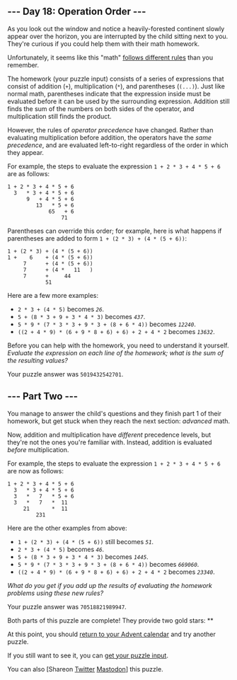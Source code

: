 \--- Day 18: Operation Order ---
----------

As you look out the window and notice a heavily-forested continent slowly appear over the horizon, you are interrupted by the child sitting next to you. They're curious if you could help them with their math homework.

Unfortunately, it seems like this "math" [follows different rules](https://www.youtube.com/watch?v=3QtRK7Y2pPU&t=15) than you remember.

The homework (your puzzle input) consists of a series of expressions that consist of addition (`+`), multiplication (`*`), and parentheses (`(...)`). Just like normal math, parentheses indicate that the expression inside must be evaluated before it can be used by the surrounding expression. Addition still finds the sum of the numbers on both sides of the operator, and multiplication still finds the product.

However, the rules of *operator precedence* have changed. Rather than evaluating multiplication before addition, the operators have the *same precedence*, and are evaluated left-to-right regardless of the order in which they appear.

For example, the steps to evaluate the expression `1 + 2 * 3 + 4 * 5 + 6` are as follows:

```
1 + 2 * 3 + 4 * 5 + 6
  3   * 3 + 4 * 5 + 6
      9   + 4 * 5 + 6
         13   * 5 + 6
             65   + 6
                 71

```

Parentheses can override this order; for example, here is what happens if parentheses are added to form `1 + (2 * 3) + (4 * (5 + 6))`:

```
1 + (2 * 3) + (4 * (5 + 6))
1 +    6    + (4 * (5 + 6))
     7      + (4 * (5 + 6))
     7      + (4 *   11   )
     7      +     44
            51

```

Here are a few more examples:

* `2 * 3 + (4 * 5)` becomes *`26`*.
* `5 + (8 * 3 + 9 + 3 * 4 * 3)` becomes *`437`*.
* `5 * 9 * (7 * 3 * 3 + 9 * 3 + (8 + 6 * 4))` becomes *`12240`*.
* `((2 + 4 * 9) * (6 + 9 * 8 + 6) + 6) + 2 + 4 * 2` becomes *`13632`*.

Before you can help with the homework, you need to understand it yourself. *Evaluate the expression on each line of the homework; what is the sum of the resulting values?*

Your puzzle answer was `5019432542701`.

\--- Part Two ---
----------

You manage to answer the child's questions and they finish part 1 of their homework, but get stuck when they reach the next section: *advanced* math.

Now, addition and multiplication have *different* precedence levels, but they're not the ones you're familiar with. Instead, addition is evaluated *before* multiplication.

For example, the steps to evaluate the expression `1 + 2 * 3 + 4 * 5 + 6` are now as follows:

```
1 + 2 * 3 + 4 * 5 + 6
  3   * 3 + 4 * 5 + 6
  3   *   7   * 5 + 6
  3   *   7   *  11
     21       *  11
         231

```

Here are the other examples from above:

* `1 + (2 * 3) + (4 * (5 + 6))` still becomes *`51`*.
* `2 * 3 + (4 * 5)` becomes *`46`*.
* `5 + (8 * 3 + 9 + 3 * 4 * 3)` becomes *`1445`*.
* `5 * 9 * (7 * 3 * 3 + 9 * 3 + (8 + 6 * 4))` becomes *`669060`*.
* `((2 + 4 * 9) * (6 + 9 * 8 + 6) + 6) + 2 + 4 * 2` becomes *`23340`*.

*What do you get if you add up the results of evaluating the homework problems using these new rules?*

Your puzzle answer was `70518821989947`.

Both parts of this puzzle are complete! They provide two gold stars: \*\*

At this point, you should [return to your Advent calendar](/2020) and try another puzzle.

If you still want to see it, you can [get your puzzle input](18/input).

You can also [Shareon [Twitter](https://twitter.com/intent/tweet?text=I%27ve+completed+%22Operation+Order%22+%2D+Day+18+%2D+Advent+of+Code+2020&url=https%3A%2F%2Fadventofcode%2Ecom%2F2020%2Fday%2F18&related=ericwastl&hashtags=AdventOfCode) [Mastodon](javascript:void(0);)] this puzzle.